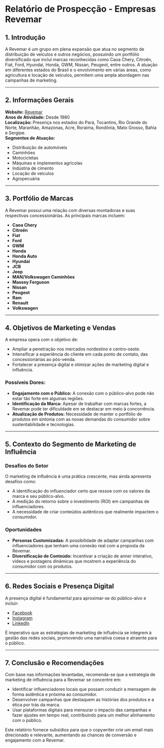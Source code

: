 # Relatório de Prospecção - Empresas Revemar

## 1. Introdução

A Revemar é um grupo em plena expansão que atua no segmento de distribuição de veículos e outros negócios, possuindo um portfólio diversificado que inclui marcas reconhecidas como Caoa Chery, Citroën, Fiat, Ford, Hyundai, Honda, GWM, Nissan, Peugeot, entre outros. A atuação em diferentes estados do Brasil e o envolvimento em várias áreas, como agricultura e locação de veículos, permitem uma ampla abordagem nas campanhas de marketing.

---

## 2. Informações Gerais

**Website:** [Revemar](http://www.revemar.com.br)  
**Anos de Atividade:** Desde 1980  
**Localização:** Presença nos estados do Pará, Tocantins, Rio Grande do Norte, Maranhão, Amazonas, Acre, Roraima, Rondônia, Mato Grosso, Bahia e Sergipe.  
**Segmentos de Atuação:**
- Distribuição de automóveis
- Caminhões
- Motocicletas
- Máquinas e implementos agrícolas
- Indústria de cimento
- Locação de veículos
- Agropecuária

---

## 3. Portfólio de Marcas

A Revemar possui uma relação com diversas montadoras e suas respectivas concessionárias. As principais marcas incluem:

- **Caoa Chery**
- **Citroën**
- **Fiat**
- **Ford**
- **GWM**
- **Honda**
- **Honda Auto**
- **Hyundai**
- **JCB**
- **Jeep**
- **MAN/Volkswagen Caminhões**
- **Massey Ferguson**
- **Nissan**
- **Peugeot**
- **Ram**
- **Renault**
- **Volkswagen**

---

## 4. Objetivos de Marketing e Vendas

A empresa opera com o objetivo de:
- Ampliar a penetração nos mercados nordestino e centro-oeste.
- Intensificar a experiência do cliente em cada ponto de contato, das concessionárias ao pós-venda.
- Fortalecer a presença digital e otimizar ações de marketing digital e influência.

### Possíveis Dores:

- **Engajamento com o Público:** A conexão com o público-alvo pode não estar tão forte em algumas regiões.
- **Identificação da Marca:** Apesar de trabalhar com marcas fortes, a Revemar pode ter dificuldade em se destacar em meio à concorrência.
- **Atualização de Produtos:** Necessidade de manter o portfólio de produtos em sintonia com as novas demandas do consumidor sobre sustentabilidade e tecnologias.

---

## 5. Contexto do Segmento de Marketing de Influência

### Desafios do Setor
O marketing de influência é uma prática crescente, mas ainda apresenta desafios como:
- A identificação do influenciador certo que ressoe com os valores da marca e seu público-alvo.
- A medição do retorno sobre o investimento (ROI) em campanhas de influenciadores.
- A necessidade de criar conteúdos autênticos que realmente impactem o consumidor.

### Oportunidades
- **Personas Customizadas:** A possibilidade de adaptar campanhas com influenciadores que tenham uma conexão real com a proposta da Revemar.
- **Diversificação de Conteúdo:** Incentivar a criação de anner interativo, vídeos e postagens dinâmicas que mostrem a experiência do consumidor com os produtos.

---

## 6. Redes Sociais e Presença Digital

A presença digital é fundamental para aproximar-se do público-alvo e incluir:
- [Facebook](https://www.facebook.com/revemar)
- [Instagram](https://www.instagram.com/revemar/)
- [LinkedIn](https://www.linkedin.com/company/revemar)

É imperativo que as estratégias de marketing de influência se integrem à gestão das redes sociais, promovendo uma narrativa coesa e atraente para o público.

---

## 7. Conclusão e Recomendações

Com base nas informações levantadas, recomenda-se que a estratégia de marketing de influência para a Revemar se concentre em:
- Identificar influenciadores locais que possam conduzir a mensagem de forma autêntica e próxima ao consumidor.
- Desenvolver campanhas que destaquem as histórias dos produtos e a ética por trás da marca.
- Usar plataformas digitais para mensurar o impacto das campanhas e fazer ajustes em tempo real, contribuindo para um melhor alinhamento com o público.

Este relatório fornece subsídios para que o copywriter crie um email mais direcionado e relevante, aumentando as chances de conversão e engajamento com a Revemar.